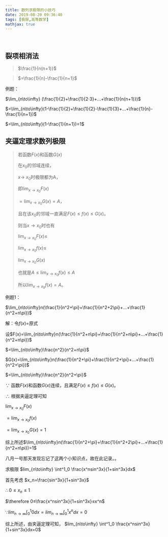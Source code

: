 ```yaml
---
title: 数列求极限的小技巧
date: 2019-08-20 09:36:40
tags: [极限,高等数学]
mathjax: true
---
```

<br>



## 裂项相消法

> $\frac{1}{n(n+1)}$

> $=\frac{1}{n}-\frac{1}{n+1}$


例题：

$\lim_{n\to\infty} (\frac{1}{2}+\frac{1}{2·3}+...+\frac{1}{n(n+1)})$

$=\lim_{n\to\infty}(1-\frac{1}{2}+\frac{1}{2}-\frac{1}{3}+...+\frac{1}{n}-\frac{1}{n+1})$

$=\lim_{n\to\infty}(1-\frac{1}{n+1})=1$

## 夹逼定理求数列极限

> 若函数$F(x)$和函数$G(x)$
> 
> 在$x_0$的邻域连续，
> 
> $x\to\ x_0$时极限都为A，
> 
> 即$\lim_{x\to x_0} F(x)$
> 
> $=\lim_{x\to x_0} G(x)=A$，
> 
> 且在该$x_0$的邻域一直满足$F(x)\leq f(x)\leq G(x)$。
> 
> 则当$x\to x_0$时也有
> 
> $\lim_{x\to x_0}F(x)\leq$
> 
> $\lim_{x\to x_0}f(x)\leq$
> 
> $\lim_{x\to x_0}G(x)$
> 
> 也就是$A\leq\lim_{x\to x_0}f(x)\leq A$
> 
> 所以$\lim_{x\to x_0}f(x)=A$。

例题1：

$\lim_{n\to\infty}n(\frac{1}{n^2+\pi}+\frac{1}{n^2+2\pi}+...+\frac{1}{n^2+n\pi})$

解：令$f(x)=$原式

设$F(x)=\lim_{n\to\infty}n(\frac{1}{n^2+n\pi}+\frac{1}{n^2+n\pi}+...+\frac{1}{n^2+n\pi})$

$=\lim_{n\to\infty}\frac{n^2}{n^2+n\pi}$

$G(x)=\lim_{n\to\infty}n(\frac{1}{n^2+\pi}+\frac{1}{n^2+\pi}+...+\frac{1}{n^2+\pi})$

$=\lim_{n\to\infty}\frac{n^2}{n^2+\pi}$

$\because$ 函数$F(x)$和函数$G(x)$连续，且满足$F(x)\leq f(x)\leq G(x)$。
 
$\therefore$ 根据夹逼定理可知

$\lim_{x\to x_0}F(x)$

$=\lim_{x\to x_0}f(x)$

$=\lim_{x\to x_0}G(x)=1$

综上所述$\lim_{n\to\infty}n(\frac{1}{n^2+\pi}+\frac{1}{n^2+2\pi}+...+\frac{1}{n^2+n\pi})=1$





八月一号那天发现忘记了这两个小知识点，故在此记录。。

求极限 
$lim_{n\to\infty} \int^1_0 \frac{x^nsin^3x}{1+sin^3x}dx$

首先考虑
$x_n=\frac{sin^3x}{1+sin^3x}$

$\therefore 0 ≤ x_n ≤1$

$\therefore 0≤\frac{x^nsin^3x}{1+sin^3x}≤x^n$

$\because lim_{n\to\infty} \int^1_0 0 dx=lim_{n\to\infty} \int^1_0 x^n dx=0$

综上所述，由夹逼定理可知，
$lim_{n\to\infty} \int^1_0 \frac{x^nsin^3x}{1+sin^3x}dx=0$